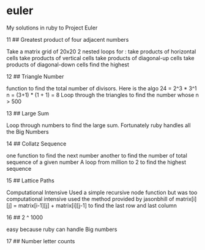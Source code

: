 euler
=====

My solutions in ruby to Project Euler

11 ## Greatest product of four adjacent numbers

Take a matrix grid of 20x20
2 nested loops for :
take products of horizontal cells
take products of vertical cells
take products of diagonal-up cells
take products of diagonal-down cells
find the highest

12 ## Triangle Number

function to find the total number of divisors.
Here is the algo
24 = 2^3 * 3^1
n =  (3+1) * (1 + 1) = 8
Loop through the triangles to find the number whose n > 500

13 ## Large Sum

Loop through numbers to find the large sum.
Fortunately ruby handles all the Big Numbers

14 ## Collatz Sequence

one function to find the next number
another to find the number of total sequence of a given number
A loop from million to 2 to find the highest sequence

15 ## Lattice Paths

Computational Intensive
Used a simple recursive node function but was too computational intensive
used the method provided by jasonbhill of matrix[i][j] = matrix[i-1][j] + matrix[i][j-1] to find the last row and last column

16 ## 2 ^ 1000

easy because ruby can handle Big numbers

17 ## Number letter counts
